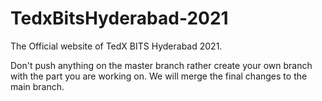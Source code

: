 # TedxBitsHyderabad-2021
The Official website of TedX BITS Hyderabad 2021. 
 
Don't push anything on the master branch rather create your own branch with the part you are working on. We will merge the final changes to the main branch.
